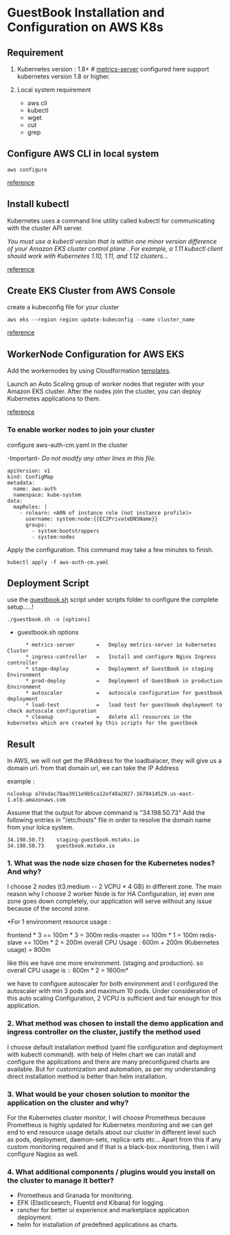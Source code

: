 # GuestBook Installation and Configuration on AWS K8s

## Requirement

1. Kubernetes version : 1.8+   # [metrics-server](https://github.com/kubernetes-incubator/metrics-server) configured here support kubernetes version 1.8 or higher.

2. Local system requirement
   * aws cli
   * kubectl
   * wget
   * cut
   * grep


## Configure AWS CLI in local system
```
aws configure
```

[reference](https://docs.aws.amazon.com/cli/latest/userguide/cli-chap-configure.html)


## Install kubectl

Kubernetes uses a command line utility called kubectl for communicating with the cluster API server.

*You must use a kubectl version that is within one minor version difference of your Amazon EKS cluster control plane . For example, a 1.11 kubectl client should work with Kubernetes 1.10, 1.11, and 1.12 clusters...*

[reference](https://docs.aws.amazon.com/eks/latest/userguide/install-kubectl.html)


## Create EKS Cluster from AWS Console

create a kubeconfig file for your cluster
```
aws eks --region region update-kubeconfig --name cluster_name
```
[reference](https://docs.aws.amazon.com/eks/latest/userguide/create-kubeconfig.html)


## WorkerNode Configuration for AWS EKS
Add the workernodes by using Cloudformation [templates](https://amazon-eks.s3-us-west-2.amazonaws.com/cloudformation/2019-02-11/amazon-eks-nodegroup.yaml).

Launch an Auto Scaling group of worker nodes that register with your Amazon EKS cluster. After the nodes join the cluster, you can deploy Kubernetes applications to them.

[reference](https://docs.aws.amazon.com/eks/latest/userguide/launch-workers.html)

### To enable worker nodes to join your cluster
configure aws-auth-cm.yaml in the cluster

-Important-
*Do not modify any other lines in this file.*


```
apiVersion: v1
kind: ConfigMap
metadata:
  name: aws-auth
  namespace: kube-system
data:
  mapRoles: |
    - rolearn: <ARN of instance role (not instance profile)>
      username: system:node:{{EC2PrivateDNSName}}
      groups:
        - system:bootstrappers
        - system:nodes
```

Apply the configuration. This command may take a few minutes to finish.

```
kubectl apply -f aws-auth-cm.yaml
```

## Deployment Script

use the [guestbook.sh](https://raw.githubusercontent.com/akhilrajmailbox/AWS-GuestBook/master/scripts/guestbook.sh) script under scripts folder to configure the complete setup.....!

```
./guestbook.sh -o [options]
```

 + guestbook.sh options
```
      * metrics-server       =   Deploy metrics-server in kubernetes Cluster
      * ingress-controller   =   Install and configure Nginx Ingress controller
      * stage-deploy         =   Deployment of GuestBook in staging Environment
      * prod-deploy          =   Deployment of GuestBook in production Environment
      * autoscaler           =   autoscale configuration for guestbook deployment
      * load-test            =   load test for guestbook deployment to check autoscale configuration
      * cleanup              =   delete all resources in the kubernetes which are created by this scripts for the guestbook
```




## Result

In AWS, we will not get the IPAddress for the loadbalacer, they will give us a domain url.
from that domain url, we can take the IP Address

example :
```
nslookup a7dsdac78aa3911e9b5ca12ef48a2027-1678414529.us-east-1.elb.amazonaws.com
```
Assume that the output for above command is "34.198.50.73"
Add the following entries in "/etc/hosts" file in order to resolve the domain name from your lolca system.

```
34.198.50.73    staging-guestbook.mstakx.io
34.198.50.73    guestbook.mstakx.io
```

### 1. What was the node size chosen for the Kubernetes nodes? And why?

  I choose 2 nodes (t3.medium -- 2 VCPU * 4 GB) in different zone.
The main reason why I choose 2 worker Node is for HA Configuration, ie) even one zone goes down completely, our application will serve without any issue because of the second zone.

*For 1 environment resource usage :

frontend * 3   ==  100m * 3 = 300m
redis-master   ==  100m * 1 = 100m
redis-slave    ==  100m * 2 = 200m
overall CPU Usage : 600m + 200m (Kubernetes usage) = 800m

like this we have one more environment. (staging and production).
so overall CPU usage is :: 800m * 2 = 1600m*

we have to configure autoscaler for both environment and I configured the autoscaler with min 3 pods and maximum 10 pods.
Under consideration of this auto scaling Configuration, 2 VCPU is sufficient and fair enough for this application.


### 2. What method was chosen to install the demo application and ingress controller on the cluster, justify the method used

  I choose default installation method (yaml file configuration and deployment with kubectl command). with help of Helm chart we can install and configure the applications and there are many preconfigured charts are available.
But for customization and automation, as per my understanding direct installation method is better than helm installation.


### 3. What would be your chosen solution to monitor the application on the cluster and why?

  For the Kubernetes cluster monitor, I will choose Prometheus
because Prometheus is highly updated for Kubernetes monitoring and we can get end to end resource usage details about our cluster in different level such as pods, deployment, daemon-sets, replica-sets etc...
Apart from this if any custom monitoring required and if that is a black-box monitoring, then i will configure Nagios as well.


### 4. What additional components / plugins would you install on the cluster to manage it better?

  * Prometheus and Granada for monitoring.
  * EFK (Elasticsearch, Fluentd and Kibana) for logging.
  * rancher for better ui experience and marketplace application deployment.
  * helm for installation of predefined applications as charts.




